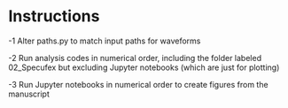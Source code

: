 # Instructions

-1 Alter paths.py to match input paths for waveforms

-2 Run analysis codes in numerical order, including the folder labeled 02_Specufex but excluding Jupyter notebooks (which are just for plotting)

-3 Run Jupyter notebooks in numerical order to create figures from the manuscript

